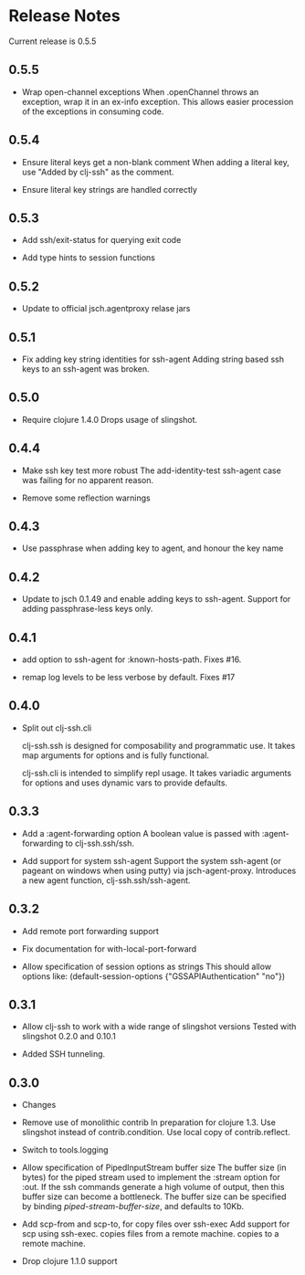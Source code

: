 # Release Notes

Current release is 0.5.5

## 0.5.5

- Wrap open-channel exceptions
  When .openChannel throws an exception, wrap it in an ex-info exception. 
  This allows easier procession of the exceptions in consuming code.

## 0.5.4

- Ensure literal keys get a non-blank comment
  When adding a literal key, use "Added by clj-ssh" as the comment.

- Ensure literal key strings are handled correctly


## 0.5.3

- Add ssh/exit-status for querying exit code

- Add type hints to session functions

## 0.5.2

- Update to official jsch.agentproxy relase jars

## 0.5.1

- Fix adding key string identities for ssh-agent
  Adding string based ssh keys to an ssh-agent was broken.

## 0.5.0

- Require clojure 1.4.0
  Drops usage of slingshot.

## 0.4.4

- Make ssh key test more robust
  The add-identity-test ssh-agent case was failing for no apparent reason.

- Remove some reflection warnings

## 0.4.3

- Use passphrase when adding key to agent, and honour the key name

## 0.4.2

- Update to jsch 0.1.49 and enable adding keys to ssh-agent. Support for
  adding passphrase-less keys only.

## 0.4.1

- add option to ssh-agent for :known-hosts-path. Fixes #16.

- remap log levels to be less verbose by default. Fixes #17

## 0.4.0

- Split out clj-ssh.cli

  clj-ssh.ssh is designed for composability and programmatic use. It takes 
  map arguments for options and is fully functional.

  clj-ssh.cli is intended to simplify repl usage. It takes variadic
  arguments for options and uses dynamic vars to provide defaults.

## 0.3.3

- Add a :agent-forwarding option
  A boolean value is passed with :agent-forwarding to clj-ssh.ssh/ssh.

- Add support for system ssh-agent
  Support the system ssh-agent (or pageant on windows when using putty) via 
  jsch-agent-proxy. Introduces a new agent function, clj-ssh.ssh/ssh-agent.

## 0.3.2

- Add remote port forwarding support

- Fix documentation for with-local-port-forward

- Allow specification of session options as strings
  This should allow options like:
   (default-session-options {"GSSAPIAuthentication" "no"})

## 0.3.1

- Allow clj-ssh to work with a wide range of slingshot versions
  Tested with slingshot 0.2.0 and 0.10.1

- Added SSH tunneling.

## 0.3.0

* Changes

- Remove use of monolithic contrib
  In preparation for clojure 1.3. Use slingshot instead of
  contrib.condition. Use local copy of contrib.reflect.

- Switch to tools.logging

- Allow specification of PipedInputStream buffer size
  The buffer size (in bytes) for the piped stream used to implement the
  :stream option for :out. If the ssh commands generate a high volume of
  output, then this buffer size can become a bottleneck. The buffer size
  can be specified by binding *piped-stream-buffer-size*, and defaults to
  10Kb.

- Add scp-from and scp-to, for copy files over ssh-exec
  Add support for scp using ssh-exec.   copies files from a remote machine.
   copies to a remote machine.

- Drop clojure 1.1.0 support
